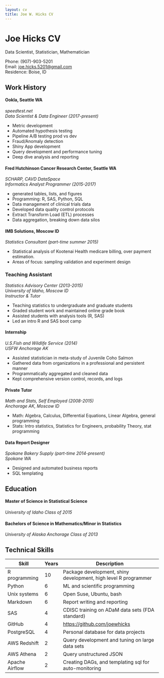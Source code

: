 ```yaml
---
layout: cv
title: Joe W. Hicks CV
---
```

# Joe Hicks CV
Data Scientist, Statistician, Mathematician

Phone: (907)-903-5201  
Email: joe.hicks.5201@gmail.com  
Residence: Boise, ID   

## Work History

#### Ookla, Seattle WA
*speedtest.net*  
*Data Scientist & Data Engineer (2017-present)*
- Metric development
- Automated hypothesis testing
- Pipeline A/B testing prod vs dev
- Fraud/Anomaly detection
- Shiny App development
- Query development and performance tuning
- Deep dive analysis and reporting

#### Fred Hutchinson Cancer Research Center, Seattle WA
*SCHARP, CAVD DataSpace*  
*Informatics Analyst Programmer (2015-2017)*  
- generated tables, lists, and figures
- Programming: R, SAS, Python, SQL
- Data management of clinical trials data
- Developed data quality control protocols
- Extract Transform Load (ETL) processes
- Data aggregation, breaking down data silos

#### IMB Solutions, Moscow ID
*Statistics Consultant (part-time summer 2015)*<br>
- Statistical analysis of Kootenai Health medicare billing, over payment estimation.
- Areas of focus: sampling validation and experiment design

### Teaching Assistant
*Statistics Advisory Center (2013-2015)*  
*University of Idaho, Moscow ID*  
*Instructor & Tutor*  
- Teaching statistics to undergraduate and graduate students
- Graded student work and maintained online grade book
- Assisted students with analysis tools (R, SAS)
- Led an intro R and SAS boot camp

#### Internship
*U.S.Fish and Wildlife Service (2014)*  
*USFW Anchorage AK*  
- Assisted statistician in meta-study of Juvenile Coho Salmon
- Gathered data from organizations in a professional and persistent manner
- Programmatically aggregated and cleaned data
- Kept comprehensive version control, records, and logs

#### Private Tutor
*Math and Stats, Self Employed (2008-2015)*  
*Anchorage AK, Moscow ID*
- Math: Algebra, Calculus, Differential Equations, Linear Algebra, general programming
- Stats: Intro statistics, Statistics for Engineers, probability Theory, stat programming

#### Data Report Designer
*Spokane Bakery Supply (part-time 2014-present)*  
*Spokane WA*
- Designed and automated business reports
- SQL templating

## Education

#### Master of Science in Statistical Science
*University of Idaho Class of 2015*  

#### Bachelors of Science in Mathematics/Minor in Statistics
*University of Alaska Anchorage Class of 2013*

## Technical Skills
|Skill|Years|Description|
|-|-|-|
| R	programming | 10 | Package development, shiny development, high level R programmer |
| Python | 6 | ML and scientific programming |
| Unix systems | 6 | Open Suse, Ubuntu, bash |
| Markdown | 6 | Report writing and reporting |
| SAS	| 4 |	CDISC training on ADaM data sets (FDA standard) |
| GitHub | 4 |	https://github.com/joewhicks |
| PostgreSQL | 4 |	Personal database for data projects |
| AWS Redshift | 2 | Query development and tuning on large data sets |
| AWS Athena | 2 |Query unstructured JSON |
| Apache Airflow | 2 | Creating DAGs, and templating sql for auto-monitoring |
